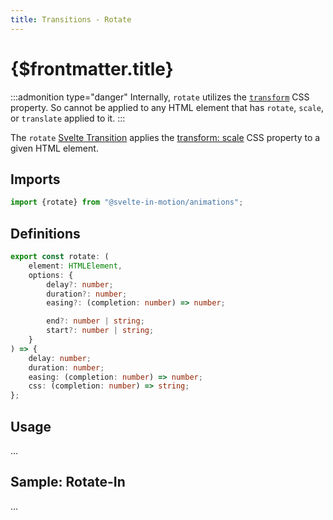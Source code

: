 ```yaml
---
title: Transitions - Rotate
---
```


# {$frontmatter.title}

:::admonition type="danger"
Internally, `rotate` utilizes the [`transform`](https://developer.mozilla.org/en-US/docs/Web/CSS/transform) CSS property. So cannot be applied to any HTML element that has `rotate`, `scale`, or `translate` applied to it.
:::

The `rotate` [Svelte Transition](https://svelte.dev/docs#template-syntax-element-directives-transition-fn) applies the [transform: scale](https://developer.mozilla.org/en-US/docs/Web/CSS/transform-function/rotate) CSS property to a given HTML element.

## Imports

```typescript
import {rotate} from "@svelte-in-motion/animations";
```

## Definitions

```typescript
export const rotate: (
    element: HTMLElement,
    options: {
        delay?: number;
        duration?: number;
        easing?: (completion: number) => number;

        end?: number | string;
        start?: number | string;
    }
) => {
    delay: number;
    duration: number;
    easing: (completion: number) => number;
    css: (completion: number) => string;
};
```

## Usage

...

## Sample: Rotate-In

...
